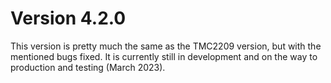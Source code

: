 # Version 4.2.0

This version is pretty much the same as the TMC2209 version, but with the mentioned bugs fixed. It is currently still in development and on the way to production and testing (March 2023).
